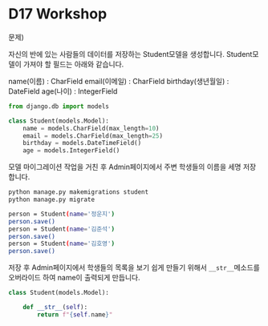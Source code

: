 # D17 Workshop

문제)

자신의 반에 있는 사람들의 데이터를 저장하는 Student모델을 생성합니다.
Student모델이 가져야 할 필드는 아래와 같습니다.



name(이름) : CharField
email(이메일) : CharField
birthday(생년월일) : DateField
age(나이) : IntegerField

```python
from django.db import models

class Student(models.Model):  
    name = models.CharField(max_length=10) 
    email = models.CharField(max_length=25)
    birthday = models.DateTimeField()  
    age = models.IntegerField()
```

모델 마이그레이션 작업을 거친 후 Admin페이지에서 주변 학생들의 이름을 세명 저장합니다.

```bash
python manage.py makemigrations student
python manage.py migrate

person = Student(name='정운지')
person.save()
person = Student(name='김준석')
person.save()
person = Student(name='김호영')
person.save()
```



저장 후 Admin페이지에서 학생들의 목록을 보기 쉽게 만들기 위해서 `__str__`메소드를 오버라이드 하여 name이 출력되게 만듭니다.



```python
class Student(models.Model):  

	def __str__(self):
    	return f"{self.name}"
```



